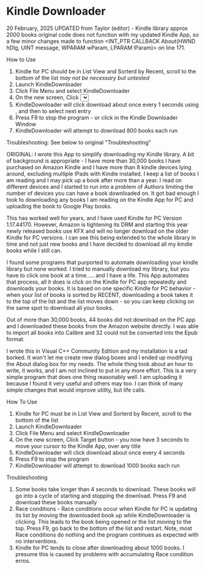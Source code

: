 # Kindle Downloader
20 February, 2025 UPDATED
from Taylor (editor) - Kindle library approx 2000 books
original code does not function with my updated Kindle App, so a few minor changes made to function <INT_PTR CALLBACK About(HWND hDlg, UINT message, WPARAM wParam, LPARAM lParam)> on line 171. 



How to Use
1. Kindle for PC should be in List View and Sorterd by Recent, scroll to the bottom of the list *may not be necessary but untested*
2. Launch KindleDownloader
3. Click File Menu and select KindleDownloader
4. On the new screen, Click <Select Kindle Book List> - you now have 3 seconds to move your cursor to the Kindle App Window, and SELECT a book entry -- do NOT open the drop down menu
5. KindleDownloader will click download about once every 1 seconds using <Enter>, and then <UpArrow> to select next entry
6. Press F9 to stop the program - or click <EXIT> in the Kindle Downloader Window
7. KindleDownloader will attempt to download 800 books each run



Troubleshooting:
See below to original "Troubleshooting"





ORIGINAL:
I wrote this App to simplify downloading my Kindle library. A bit of background is appropriate - I have more than 30,000 books I have purchased on Amazon Kindle and I have more than 8 kindle devices lying around, excluding multiple IPads with Kindle installed. I keep a list of books I am reading and I may pick up a book after more than a year. I read on different devices and I started to run into a problem of Authors limiting the number of devices you can have a book downloaded on. It got bad enough I took to downloading any books I am reading on the Kindle App for PC and uploading the book to Google Play books.

This has worked well for years, and I have used Kindle for PC Version 1.17.44170. However, Amazon is tightening its DRM and starting this year newly released books use KFX and will no longer download on the older Kindle for PC versions. I can see this being extended to the whole library in time and not just new books and I have decided to download all my kindle books while I still can.

I found some programs that purported to automate downloading your kindle library but none worked. I tried to manually download my library, but you have to click one book at a time..... and I have a life. This App automates that process, all it does is click on the Kindle for PC app repeatedly and downloads your books. It is based on one specific Kindle for PC behavior - when your list of books is sorted by RECENT, downloading a book takes it to the top of the list and the list moves down - so you can keep clicking on the same spot to download all your books.

Out of more than 30,000 books, 44 books did not download on the PC app and I downloaded these books from the Amazon website directly. I was able to import all books into Calibre and 32 could not be converted into the Epub format.

I wrote this in Visual C++ Community Edition and my installation is a tad borked. It won't let me create new dialog boxes and I ended up modifying the About dialog box for my needs. The whole thing took about an hour to write, it works, and I am not inclined to put in any more effort. This is a very simple program that does one thing reasonably well. I am uploading it because I found it very useful and others may too. I can think of many simple changes that would improve utility, but life calls.

How To Use
1. Kindle for PC must be in List View and Sorterd by Recent, scroll to the bottom of the list
2. Launch KindleDownloader 
3. Click File Menu and select KindleDownloader
4. On the new screen, Click Target button - you now have 3 seconds to move your cursor to the Kindle App, over any title
5. KindleDownloader will click download about once every 4 seconds
6. Press F9 to stop the program
7. KindleDownloader will attempt to download 1000 books each run

Troubleshooting
1. Some books take longer than 4 seconds to download. These books will go into a cycle of starting and stopping the download. Press F9 and download these books manually
2. Race conditions - Race conditions occur when Kindle for PC is updating its list by moving the downloaded book up while KindleDownloader is clicking. This leads to the book being opened or the list moving to the top. Press F9, go back to the bottom of the list and restart. Note, most Race conditions do nothing and the program continues as expected with no interventions.
3. Kindle for PC tends to close after downloading about 1000 books. I presume this is caused by problems with accumulating Race condition erros.


